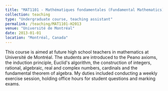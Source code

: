```yaml
---
title: "MAT1101 - Mathématiques fondamentales (Fundamental Mathematics)"
collection: teaching
type: "Undergraduate course, teaching assistant"
permalink: /teaching/MAT1101-H2013
venue: "Université de Montréal"
date: 2013-01-01
location: "Montréal, Canada"
---
```


This course is aimed at future high school teachers in mathematics at Université de Montréal. The students are introduced to the Peano axioms, the induction principle, Euclid's algorithm, the construction of integers, rational, algebraic, real and complex numbers, cardinals and the fundamental theorem of algebra. My duties included conducting a weekly exercise session, holding office hours for student questions and marking exams.
